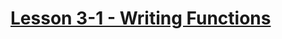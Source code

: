 # [Lesson 3-1 - Writing Functions](https://github.com/hypernumbers/learn_elisp_the_hard_way/blob/master/contents/lesson-3-1-writing-functions.rst)
